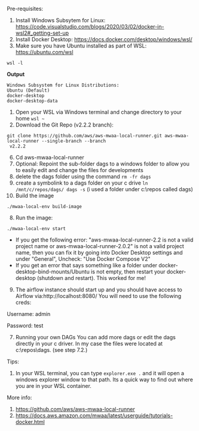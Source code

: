 Pre-requisites:

1. Install Windows Subsytem for Linux: https://code.visualstudio.com/blogs/2020/03/02/docker-in-wsl2#_getting-set-up
1. Install Docker Desktop: https://docs.docker.com/desktop/windows/wsl/
1. Make sure you have Ubuntu installed as part of WSL: https://ubuntu.com/wsl
```
wsl -l
```
**Output**
```
Windows Subsystem for Linux Distributions:
Ubuntu (Default)
docker-desktop
docker-desktop-data
```

1. Open your WSL via Windows terminal and change directory to your home
```wsl ~```
2. Download the Git Repo (v2.2.2 branch):
```
git clone https://github.com/aws/aws-mwaa-local-runner.git aws-mwaa-local-runner --single-branch --branch
 v2.2.2
```
6. Cd aws-mwaa-local-runner
7. Optional: Repoint the sub-folder dags to a windows folder to allow you to easily edit and change the files for developments
 1. delete the dags folder using the command ```rm -fr dags```
 2. create a symbolink to a dags folder on your c drive ```ln /mnt/c/repos/dags/ dags -s``` (i used a folder under c:\repos called dags)
9. Build the image
```
./mwaa-local-env build-image
```
8. Run the image:
```
./mwaa-local-env start
```
* If you get the following error: "aws-mwaa-local-runner-2.2 is not a valid project name or aws-mwaa-local-runner-2.0.2" is not a valid project name, then you can fix it by going into Docker Desktop settings and under "General", Uncheck: "Use Docker Compose V2"
* If you get an error that says something like a folder under docker-desktop-bind-mounts/Ubuntu is not empty, then restart your docker-desktop (shutdown and restart). This worked for me!
9. The airflow instance should start up and you should have access to Airflow via:http://localhost:8080/
You will need to use the following creds:

Username: admin

Password: test

7. Running your own DAGs
You can add more dags or edit the dags directly in your c driver. In my case the files were located at c:\repos\dags. (see step 7.2.)

Tips:
1. In your WSL terminal, you can type ```explorer.exe .``` and it will open a windows explorer window to that path. Its a quick way to find out where you are in your WSL container.

More info:
1. https://github.com/aws/aws-mwaa-local-runner
2. https://docs.aws.amazon.com/mwaa/latest/userguide/tutorials-docker.html
